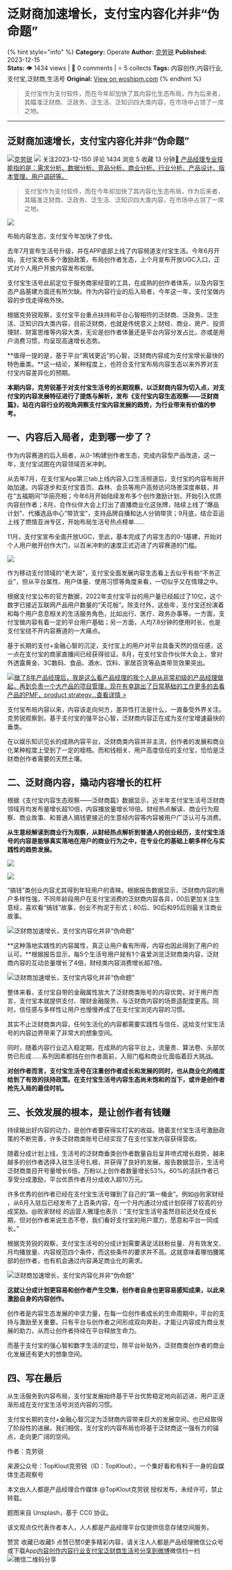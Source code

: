# 泛财商加速增长，支付宝内容化并非“伪命题”
{% hint style="info" %}
**Category:** Operate
**Author:** [克劳锐](https://www.woshipm.com/u/1439338)
**Published:** 2023-12-15  
**Stats:** 👁️ 1434 views | 💬 0 comments | ⭐ 5 collects
**Tags:** 内容创作,内容行业,支付宝,泛财商,生活号
**Original:** [View on woshipm.com](https://www.woshipm.com/operate/5959990.html)
{% endhint %}
> 支付宝作为支付软件，而在今年却加快了其内容化生态布局，作为后来者，其瞄准泛财商、泛政务、泛生活、泛知识四大类内容，在市场中占领了一席之地。

---

## 泛财商加速增长，支付宝内容化并非“伪命题”

[![](https://image.woshipm.com/wp-files/2022/06/NDd55yxXBEbyKfqbpICF.jpeg!/both/72x72)](https://www.woshipm.com/u/1439338)[克劳锐](https://www.woshipm.com/u/1439338) ![](https://static.woshipm.com/tag/1122_1@2x.png) 关注2023-12-150 评论 1434 浏览 5 收藏 13 分钟[🔗 产品经理专业技能指的是：需求分析、数据分析、竞品分析、商业分析、行业分析、产品设计、版本管理、用户调研等。](https://ke.qidianla.com/courses/90pm)

> 支付宝作为支付软件，而在今年却加快了其内容化生态布局，作为后来者，其瞄准泛财商、泛政务、泛生活、泛知识四大类内容，在市场中占领了一席之地。

![](https://image.woshipm.com/2023/04/13/3adf5928-d9eb-11ed-a6e8-00163e0b5ff3.jpg)

布局内容生态，支付宝今年加快了步伐。

去年7月宣布生活号升级，并在APP底部上线了内容频道支付宝生活。今年6月开始，支付宝发布多个激励政策，布局创作者生态，上个月宣布开放UGC入口，正式对个人用户开放内容发布权限。

支付宝生活号此前定位于服务商家经营的工具，在成熟的创作者体系，以及内容生态产品基建方面还有所欠缺。作为内容行业的后入局者，今年这一年，支付宝做内容的步伐走得格外快。

根据克劳锐观察，支付宝平台重点扶持和平台心智相符的泛财商、泛政务、泛生活、泛知识四大类内容，目前泛财商，也就是传统意义上财经、商业、房产、投资理财、财富思维等内容大类，无论是创作者体量还是平台内容分发占比，亦或是用户消费习惯，均呈现高速增长态势。

**值得一提的是，基于平台“离钱更近”的心智，泛财商内容成为支付宝增长最快的特色垂类。**这一结论，某种程度上，也符合支付宝布局内容生态以来外界对支付宝内容差异化的预期。

**本期内容，克劳锐基于对支付宝生活号的长期观察，以泛财商内容为切入点，对支付宝的内容发展特征进行了提炼与解析，发布《支付宝内容生态观察——泛财商篇》，站在内容行业的视角洞察支付宝内容发展的趋势，为行业带来有价值的参考。**

## 一、内容后入局者，走到哪一步了？

作为内容赛道的后入局者，从0-1构建创作者生态，完成内容型产品改造，这一年，支付宝试图在内容领域百米冲刺。

从去年7月，在支付宝App第三tab上线内容入口生活频道后，支付宝的内容布局开始加速。内容逐步和支付宝首页、森林、会员等用户高频访问场景深度串联，并在“五福期间”华丽亮相；今年6月开始陆续发布多个创作激励计划，开始引入优质内容创作者；8月，合作伙伴大会上打出了直播商业化这张牌，陆续上线了“爆品计划”、代播选品中心“带货宝”，支持品牌自播和达人分销带货；9月底，结合亚运上线了燃情亚洲专区，开始布局生活号热点榜单……

11月，支付宝宣布全面开放UGC，至此，基本完成了内容生态的0-1基建，开始对个人用户敞开创作大门，以百米冲刺的速度正式迈进了内容赛道的门槛。

![](https://image.yunyingpai.com/wp/2023/12/MLZUHwlXrZqbnjXuTuPA.jpg)

作为移动支付领域的“老大哥”，支付宝全面发展内容生态看上去似乎有些“不务正业”，但从平台属性、用户体量、使用习惯等角度来看，一切似乎又在情理之中。

根据支付宝公布的官方数据，2022年支付宝平台的用户量已经超过了10亿，这个数字已接近互联网产品用户数量的“天花板”。除支付外，这些年，支付宝还扮演着和每个用户息息相关的生活服务角色，比如出行、医疗、政务办事等。一方面，支付宝做内容有着一定的平台用户基础；另一方面，人均7.8分钟的使用时长，也是支付宝绕不开内容赛道的一大痛点。

基于长期的支付+金融心智的沉淀，支付宝上的用户对平台具备天然的信任感，这一点在支付宝的商家直播间已经获得验证。8月，在支付宝合作伙伴大会上，曾对外透露黄金、3C数码、食品、酒水、饮料、家居百货等品类带货效果突出。

[![](https://image.woshipm.com/2023/08/02/bf59b8ba-30e4-11ee-88e7-00163e0b5ff3.png)做了8年产品经理后，我是这么看产品经理的我个人是从非常初级的产品经理做起，再到负责一个大产品的项目管理，现在有幸跳出了日常基础的工作更多的去看产品的PMF，product strategy...查看详情 >](https://ke.qidianla.com/courses/bcpm)

支付宝布局内容以来，内容该走向何方，差异性打法是什么，一直备受外界关注。克劳锐观察到，基于支付宝的强平台心智，泛财商内容正在成为支付宝增速最快的垂类。

在以娱乐知识见长的成熟内容平台，泛财商类内容并非主流，创作者的发展和商业化某种程度上受到了一定的桎梏。而和钱相关、用户高度信任的支付宝，恰恰是泛财商创作者需要的天然土壤。

## 二、泛财商内容，撬动内容增长的杠杆

根据《支付宝内容生态观察——泛财商篇》数据显示，近半年支付宝生活号泛财商领域月均发布量增长超10倍，内容播放量增长18倍。财经热点解读、商业行为观察、商业故事、和普通人搞钱更接近的生意经内容等内容被用户广泛认可与消费。

**从生意经解读到商业行为观察，从财经热点解析到普通人的创业经历，支付宝生活号的内容是能够真实落地在用户的商业行为之中，在专业化的基础上朝多样化与实践性的趋势发展。**

![](https://image.yunyingpai.com/wp/2023/12/8PP7q0e4zpbqajszp1Kv.jpg)

![](https://image.yunyingpai.com/wp/2023/12/ksl2CuJzZgPH0EZbOytZ.jpg)

“搞钱”类创业内容尤其得到年轻用户的青睐。根据报告数据显示，泛财商内容的用户多样性强，不同年龄段用户在支付宝消费的泛财商内容各异，00后更加关注生意经，喜欢看“搞钱”故事，创业不拘泥于形式；80后、90后和95后则最关注商业故事。

![泛财商加速增长，支付宝内容化并非“伪命题”](https://image.yunyingpai.com/wp/2023/12/vMEuuRw0hSf2m5JIiIVl.png)

**这种落地实践性的内容属性，真正让用户看有所得，内容也因此得到了用户的认可。**根据报告显示，每5个生活号用户就有1个喜爱浏览泛财商类内容，泛财商内容的互动总量增长了4倍，财经类内容消费增长超7倍。

![泛财商加速增长，支付宝内容化并非“伪命题”](https://image.yunyingpai.com/wp/2023/12/AQQWSaLM0l1bRO51AP1u.png)

整体来看，支付宝自带的金融属性放大了泛财商类账号的内容优势。对于用户而言，支付宝本就提供支付、理财金融服务，与泛财商内容的场景适配度更高。同时，信任感与多样性让用户也慢慢养成了在支付宝浏览内容的习惯。

其实不止泛财商类内容，任何生活化的内容都需要实践性与信任，这给支付宝生活号的内容边界带来了非常大的想象空间。

同时，随着内容行业迈入稳定期，在成熟的内容平台上，流量贵、算法卷、头部优势已形成……系列因素都挡在创作者面前，入局门槛和商业化面临着巨大挑战。

**对创作者而言，支付宝生活号在注重创作者成长和发展的同时，也从商业化的维度给到了有效的扶持政策。在支付宝生活号内容生态尚未饱和的当下，或许是创作者抢先入局的最佳时机。**

## 三、长效发展的根本，是让创作者有钱赚

持续输出好内容的动力，是创作者要获得实打实的收益。随着支付宝生活号激励政策的不断完善，许多泛财商类账号已经实现了在支付宝发内容获得营收。

随着分成计划上线，生活号的泛财商垂类创作者数量自后呈井喷式增长趋势，越来越多的创作者选择入驻生活号扎根，并获得了良好的发展。报告数据显示，生活号泛财商类目开号量增长6倍，万粉以上创作者数量增长53%。60%的活跃作者已享受分成激励，平台优质作者月分成收入超10万元。

许多优秀的创作者已经在支付宝生活号赚到了自己的“第一桶金”。例如@败家财经 ，从6月入驻后已经发布了上百条内容，在一个月内通过分成计划获得了较高的分成奖励。@败家财经 的运营人雅瑾也表示：“支付宝生活号虽然目前还处在成长期，但对创作者来说生态不卷，我们看好支付宝的用户潜力，愿意和平台一同成长。”

根据克劳锐的观察，支付宝生活号的分成计划需要满足活跃粉丝量、月有效发文、月均播放量、内容规范四个条件，而这些条件的要求并不高。这就意味着哪怕腰尾部的创作者，也有机会通过内容满足商业化的需求。

![泛财商加速增长，支付宝内容化并非“伪命题”](https://image.yunyingpai.com/wp/2023/12/tVMntWqsqmYpKXBN43Q5.png)

**这就让分成计划更容易和创作者产生交集，创作者自身也更容易感知成果，以此来激励自身的内容创作。**

创作者是内容生态发展的中坚力量，在每一位创作者成长的生命周期中，平台的支持与激励至关重要。只有平台与创作者之间形成双向奔赴，才能让内容成为商业发展的助力，从而让创作者持续在平台释放生命力。

而基于支付宝的强心智和数字生活的定位，除平台补贴外，泛财商类创作者的商业化发展还有更大的想象空间。

## 四、写在最后

从生活服务到内容布局，支付宝发展始终基于平台优势稳定地向前迈进，用户正逐渐形成在支付宝生活号浏览内容的习惯。

支付宝长期的支付+金融心智沉淀为泛财商内容带来巨大的发展空间，也已经取得了阶段性的进展。我们相信，支付宝的内容布局也将基于泛财商这一强有力的锚点，走向更广阔的空间。

作者：克劳锐

来源公众号：TopKlout克劳锐（ID：TopKlout），一个集好看和有料于一身的自媒体生态观察号

本文由人人都是产品经理合作媒体 @TopKlout克劳锐 授权发布，未经许可，禁止转载。

题图来自 Unsplash，基于 CC0 协议。

该文观点仅代表作者本人，人人都是产品经理平台仅提供信息存储空间服务。

赞赏 收藏已收藏5 点赞已赞0更多精彩内容，请关注人人都是产品经理微信公众号或下载App[内容创作](https://www.woshipm.com/tag/%e5%86%85%e5%ae%b9%e5%88%9b%e4%bd%9c)[内容行业](https://www.woshipm.com/tag/%e5%86%85%e5%ae%b9%e8%a1%8c%e4%b8%9a)[支付宝](https://www.woshipm.com/tag/%e6%94%af%e4%bb%98%e5%ae%9d)[泛财商](https://www.woshipm.com/tag/%e6%b3%9b%e8%b4%a2%e5%95%86)[生活号](https://www.woshipm.com/tag/%e7%94%9f%e6%b4%bb%e5%8f%b7)[分享到微博](https://service.weibo.com/share/share.php?appkey=2775287854&title=泛财商加速增长，支付宝内容化并非“伪命题”&url=https://www.woshipm.com/operate/5959990.html&pic=https://image.woshipm.com/2023/04/13/3adf5928-d9eb-11ed-a6e8-00163e0b5ff3.jpg)微信扫一扫![微信二维码](https://api.pwmqr.com/qrcode/create/?url=https://www.woshipm.com/operate/5959990.html)分享